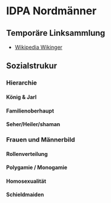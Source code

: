 
# IDPA Nordmänner

## Temporäre Linksammlung

- [Wikipedia Wikinger](https://en.wikipedia.org/wiki/Vikings)


## Sozialstrukur

### Hierarchie

#### König & Jarl
#### Familienoberhaupt
#### Seher/Heiler/shaman

### Frauen und Männerbild

#### Rollenverteilung
#### Polygamie / Monogamie
#### Homosexualität
#### Schieldmaiden
